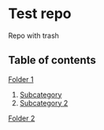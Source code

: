 # Test repo

Repo with trash

## Table of contents

[Folder 1](https://github.com/niksirotkin98yndx/test/tree/main/folder1)
1. [Subcategory](https://github.com/niksirotkin98yndx/test/tree/main/folder1/sub1)
2. [Subcategory 2](https://github.com/niksirotkin98yndx/test/tree/main/folder1/sub2)

[Folder 2](https://github.com/niksirotkin98yndx/test/tree/main/folder2)

 
 
 

